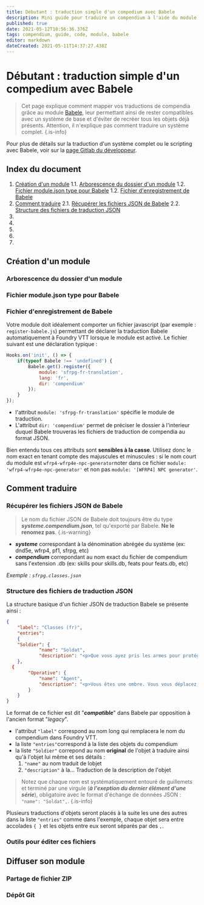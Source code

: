 ```yaml
---
title: Débutant : traduction simple d'un compedium avec Babele
description: Mini guide pour traduire un compendium à l'aide du module Babele
published: true
date: 2021-05-12T10:56:36.376Z
tags: compendium, guide, code, module, babele
editor: markdown
dateCreated: 2021-05-11T14:37:27.438Z
---
```


# Débutant : traduction simple d'un compedium avec Babele
> Cet page explique comment mapper vos traductions de compendia grâce au module [Babele](https://foundryvtt.com/packages/babele/), leur permettant ainsi de rester compatibles avec un système de base et d'éviter de recréer tous les objets déjà présents. Attention, il n'explique pas comment traduire un système complet.
{.is-info}
  
Pour plus de détails sur la traduction d'un système complet ou le scripting avec Babele, voir sur la [page Gitlab du développeur](https://gitlab.com/riccisi/foundryvtt-babele).
  
## Index du document
1. [Création d'un module](#creation-dun-module)
	1.1. [Arborescence du dossier d'un module](#arborescence-du-dossier-dun-module)
	1.2. [Fichier module.json type pour Babele](#fichier-module.json-type-pour-babele)
	1.2. [Fichier d'enregistrement de Babele](#fichier-denregistrement-de-babele)
2. [Comment traduire](#comment-traduire)
	2.1. [Récupérer les fichiers JSON de Babele](#recuperer-les-fichiers-json-de-babele)
  2.2. [Structure des fichiers de traduction JSON](#structure-des-fichiers-de-traduction-json)
3. 
4. 
5. 
6. 
7. 
  
## Création d'un module
### Arborescence du dossier d'un module

### Fichier module.json type pour Babele

  
### Fichier d'enregistrement de Babele
Votre module doit idéalement comporter un fichier javascript (par exemple : `register-babele.js`) permettant de déclarer la traduction Babele automatiquement à Foundry VTT lorsque le module est activé. Le fichier suivant est une déclaration typique :
```js
Hooks.on('init', () => {
	if(typeof Babele !== 'undefined') {
		Babele.get().register({
			module: 'sfrpg-fr-translation',
			lang: 'fr',
			dir: 'compendium'
		});
	}
});
```
- l'attribut `module: 'sfrpg-fr-translation'` spécifie le module de traduction.
- L'attribut `dir: 'compendium'` permet de préciser le dossier à l'interieur duquel Babele trouveras les fichiers de traduction de compendia au format JSON.
  
Bien entendu tous ces attributs sont **sensibles à la casse**. Utilisez donc le nom exact en tenant compte des majuscules et minuscules : si le nom court du module est `wfrp4-wfrp4e-npc-generator`noter dans ce fichier `module: 'wfrp4-wfrp4e-npc-generator'` et non pas `module: '[WFRP4] NPC generator'`.
    
## Comment traduire

### Récupérer les fichiers JSON de Babele
> Le nom du fichier JSON de Babele doit toujours être du type ***systeme.compendium.json***, tel qu'exporté par Babele. **Ne le renomez pas**.
{.is-warning}
- ***systeme*** correspondant à la dénomination abrégée du système (ex: dnd5e, wfrp4, pf1, sfrpg, etc)
- ***compendium*** correpondant au nom exact du fichier de compendium sans l'extension .db (ex: skills pour skills.db, feats pour feats.db, etc)
 
*Exemple : `sfrpg.classes.json`*
  
### Structure des fichiers de traduction JSON
La structure basique d'un fichier JSON de traduction Babele se présente ainsi :
```json
{
	"label": "Classes (fr)",
	"entries":
	{
   	"Soldier": { 
			"name": "Soldat",  
			"description": "<p>Que vous ayez pris les armes pour protéger les autres ..." 
	},
  {
		"Operative": { 
			"name": "Agent", 
			"description": "<p>Vous êtes une ombre. Vous vous déplacez rapidement ..." 
		}
	}
}

```
Le format de ce fichier est dit "***compatible***" dans Babele par opposition à l'ancien format "*legacy*".
- l'attribut `"label"` correspond au nom long qui remplacera le nom du compendium dans Foundry VTT.
- la liste `"entries"`correspond à la liste des objets du compendium
- la liste `"Soldier"` correpond au nom **original** de l'objet à traduire ainsi qu'à l'objet lui même et ses détails :
	1. `"name"` au nom traduit de lobjet
  2. `"description"` à la... Traduction de la description de l'objet
> Notez que chaque nom est systématiquement entouré de guillemets et terminé par une virgule (***à l'exeption du dernier élément d'une série***), obligatoire avec le format d'échange de données JSON : `"name": "Soldat",`.
{.is-info}

Plusieurs traductions d'objets seront placés à la suite les une des autres dans la liste `"entries"` comme dans l'exemple, chaque objet sera entre accolades `{ }` et les objets entre eux seront séparés par des `,`.  

### Outils pour éditer ces fichiers
 
## Diffuser son module
  
  
### Partage de fichier ZIP
  
  
### Dépôt Git
  
  